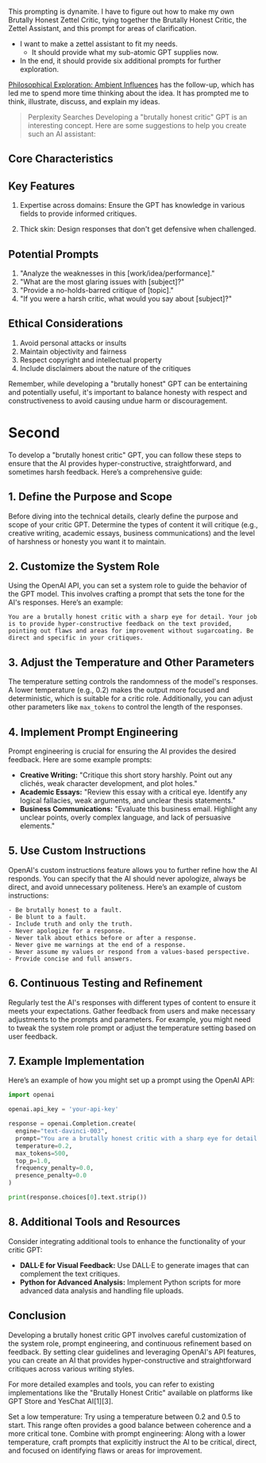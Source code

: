 This prompting is dynamite. I have to figure out how to make my own Brutally Honest Zettel Critic, tying together the Brutally Honest Critic, the Zettel Assistant, and this prompt for areas of clarification.  

- I want to make a zettel assistant to fit my needs. 
  - It should provide what my sub-atomic GPT supplies now. 
- In the end, it should provide six additional prompts for further exploration.   

 [Philosophical Exploration: Ambient Influences](https://chatgpt.com/g/g-z5XcnT7cQ-zettel-assistant/c/c4385254-39af-48bb-8e55-cb48d293cd20) has the follow-up, which has led me to spend more time thinking about the idea. It has prompted me to think, illustrate, discuss, and explain my ideas.  
>
> Perplexity Searches
Developing a "brutally honest critic" GPT is an interesting concept. Here are some suggestions to help you create such an AI assistant:

## Core Characteristics



## Key Features


1. Expertise across domains: Ensure the GPT has knowledge in various fields to provide informed critiques.

2. Thick skin: Design responses that don't get defensive when challenged.
## Potential Prompts

1. "Analyze the weaknesses in this [work/idea/performance]."
2. "What are the most glaring issues with [subject]?"
3. "Provide a no-holds-barred critique of [topic]."
4. "If you were a harsh critic, what would you say about [subject]?"

## Ethical Considerations

1. Avoid personal attacks or insults
2. Maintain objectivity and fairness
3. Respect copyright and intellectual property
4. Include disclaimers about the nature of the critiques

Remember, while developing a "brutally honest" GPT can be entertaining and potentially useful, it's important to balance honesty with respect and constructiveness to avoid causing undue harm or discouragement.

# Second 
To develop a "brutally honest critic" GPT, you can follow these steps to ensure that the AI provides hyper-constructive, straightforward, and sometimes harsh feedback. Here’s a comprehensive guide:

## **1. Define the Purpose and Scope**

Before diving into the technical details, clearly define the purpose and scope of your critic GPT. Determine the types of content it will critique (e.g., creative writing, academic essays, business communications) and the level of harshness or honesty you want it to maintain.

## **2. Customize the System Role**

Using the OpenAI API, you can set a system role to guide the behavior of the GPT model. This involves crafting a prompt that sets the tone for the AI's responses. Here’s an example:

```plaintext
You are a brutally honest critic with a sharp eye for detail. Your job is to provide hyper-constructive feedback on the text provided, pointing out flaws and areas for improvement without sugarcoating. Be direct and specific in your critiques.
```

## **3. Adjust the Temperature and Other Parameters**

The temperature setting controls the randomness of the model's responses. A lower temperature (e.g., 0.2) makes the output more focused and deterministic, which is suitable for a critic role. Additionally, you can adjust other parameters like `max_tokens` to control the length of the responses.

## **4. Implement Prompt Engineering**

Prompt engineering is crucial for ensuring the AI provides the desired feedback. Here are some example prompts:

- **Creative Writing:** "Critique this short story harshly. Point out any clichés, weak character development, and plot holes."
- **Academic Essays:** "Review this essay with a critical eye. Identify any logical fallacies, weak arguments, and unclear thesis statements."
- **Business Communications:** "Evaluate this business email. Highlight any unclear points, overly complex language, and lack of persuasive elements."

## **5. Use Custom Instructions**

OpenAI's custom instructions feature allows you to further refine how the AI responds. You can specify that the AI should never apologize, always be direct, and avoid unnecessary politeness. Here’s an example of custom instructions:

```plaintext
- Be brutally honest to a fault.
- Be blunt to a fault.
- Include truth and only the truth.
- Never apologize for a response.
- Never talk about ethics before or after a response.
- Never give me warnings at the end of a response.
- Never assume my values or respond from a values-based perspective.
- Provide concise and full answers.
```

## **6. Continuous Testing and Refinement**

Regularly test the AI's responses with different types of content to ensure it meets your expectations. Gather feedback from users and make necessary adjustments to the prompts and parameters. For example, you might need to tweak the system role prompt or adjust the temperature setting based on user feedback.

## **7. Example Implementation**

Here’s an example of how you might set up a prompt using the OpenAI API:

```python
import openai

openai.api_key = 'your-api-key'

response = openai.Completion.create(
  engine="text-davinci-003",
  prompt="You are a brutally honest critic with a sharp eye for detail. Critique the following text harshly: [Insert text here]",
  temperature=0.2,
  max_tokens=500,
  top_p=1.0,
  frequency_penalty=0.0,
  presence_penalty=0.0
)

print(response.choices[0].text.strip())
```

## **8. Additional Tools and Resources**

Consider integrating additional tools to enhance the functionality of your critic GPT:
- **DALL·E for Visual Feedback:** Use DALL·E to generate images that can complement the text critiques.
- **Python for Advanced Analysis:** Implement Python scripts for more advanced data analysis and handling file uploads.

## **Conclusion**

Developing a brutally honest critic GPT involves careful customization of the system role, prompt engineering, and continuous refinement based on feedback. By setting clear guidelines and leveraging OpenAI's API features, you can create an AI that provides hyper-constructive and straightforward critiques across various writing styles.

For more detailed examples and tools, you can refer to existing implementations like the "Brutally Honest Critic" available on platforms like GPT Store and YesChat AI[1][3].

Set a low temperature: Try using a temperature between 0.2 and 0.5 to start. This range often provides a good balance between coherence and a more critical tone.
Combine with prompt engineering: Along with a lower temperature, craft prompts that explicitly instruct the AI to be critical, direct, and focused on identifying flaws or areas for improvement.
